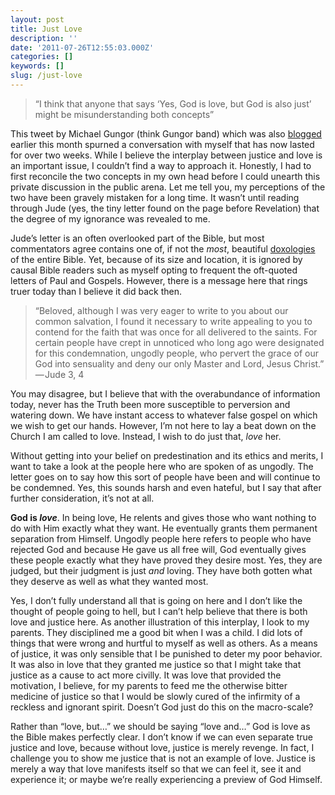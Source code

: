 ```yaml
---
layout: post
title: Just Love
description: ''
date: '2011-07-26T12:55:03.000Z'
categories: []
keywords: []
slug: /just-love
---
```


> “I think that anyone that says ‘Yes, God is love, but God is also just’ might be misunderstanding both concepts”

This tweet by Michael Gungor (think Gungor band) which was also [blogged](http://www.gungormusic.com/blog/?p=134) earlier this month spurned a conversation with myself that has now lasted for over two weeks. While I believe the interplay between justice and love is an important issue, I couldn’t find a way to approach it. Honestly, I had to first reconcile the two concepts in my own head before I could unearth this private discussion in the public arena. Let me tell you, my perceptions of the two have been gravely mistaken for a long time. It wasn’t until reading through Jude (yes, the tiny letter found on the page before Revelation) that the degree of my ignorance was revealed to me.

Jude’s letter is an often overlooked part of the Bible, but most commentators agree contains one of, if not the _most_, beautiful [doxologies](http://www.biblegateway.com/passage/?search=Jude%201:24-25&version=ESV) of the entire Bible. Yet, because of its size and location, it is ignored by causal Bible readers such as myself opting to frequent the oft-quoted letters of Paul and Gospels. However, there is a message here that rings truer today than I believe it did back then.

> “Beloved, although I was very eager to write to you about our common salvation, I found it necessary to write appealing to you to contend for the faith that was once for all delivered to the saints. For certain people have crept in unnoticed who long ago were designated for this condemnation, ungodly people, who pervert the grace of our God into sensuality and deny our only Master and Lord, Jesus Christ.” — Jude 3, 4

You may disagree, but I believe that with the overabundance of information today, never has the Truth been more susceptible to perversion and watering down. We have instant access to whatever false gospel on which we wish to get our hands. However, I’m not here to lay a beat down on the Church I am called to love. Instead, I wish to do just that, _love_ her.

Without getting into your belief on predestination and its ethics and merits, I want to take a look at the people here who are spoken of as ungodly. The letter goes on to say how this sort of people have been and will continue to be condemned. Yes, this sounds harsh and even hateful, but I say that after further consideration, it’s not at all.

**God is _love_**. In being love, He relents and gives those who want nothing to do with Him exactly what they want. He eventually grants them permanent separation from Himself. Ungodly people here refers to people who have rejected God and because He gave us all free will, God eventually gives these people exactly what they have proved they desire most. Yes, they are judged, but their judgment is just _and_ loving. They have both gotten what they deserve as well as what they wanted most.

Yes, I don’t fully understand all that is going on here and I don’t like the thought of people going to hell, but I can’t help believe that there is both love and justice here. As another illustration of this interplay, I look to my parents. They disciplined me a good bit when I was a child. I did lots of things that were wrong and hurtful to myself as well as others. As a means of justice, it was only sensible that I be punished to deter my poor behavior. It was also in love that they granted me justice so that I might take that justice as a cause to act more civilly. It was love that provided the motivation, I believe, for my parents to feed me the otherwise bitter medicine of justice so that I would be slowly cured of the infirmity of a reckless and ignorant spirit. Doesn’t God just do this on the macro-scale?

Rather than “love, but…” we should be saying “love and…” God is love as the Bible makes perfectly clear. I don’t know if we can even separate true justice and love, because without love, justice is merely revenge. In fact, I challenge you to show me justice that is not an example of love. Justice is merely a way that love manifests itself so that we can feel it, see it and experience it; or maybe we’re really experiencing a preview of God Himself.